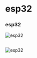 # esp32
### esp32
![esp32](https://photos.google.com/photo/AF1QipMPwwEHxpEtjZwvT0pZ_fpi6svIIPBI7B93Z0ti)
##
![esp32](https://fami3d.com/products/%E5%8F%AF%E8%AE%8A%E9%9B%BB%E9%98%BB%E5%99%A8%EF%BC%8D%E5%96%AE%E8%81%AF%EF%BC%8D3%E8%85%B3%EF%BC%8Dwh148/)
